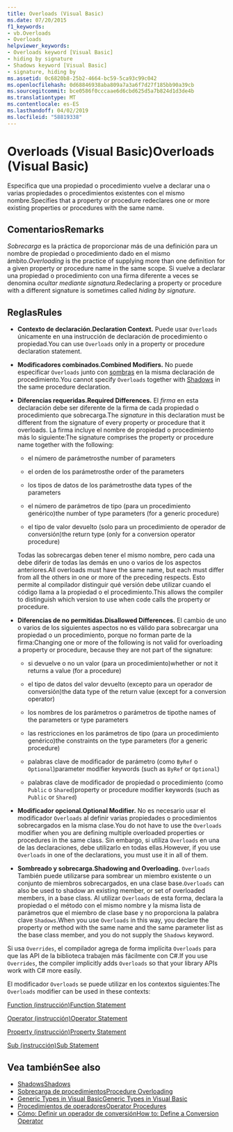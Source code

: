 ```yaml
---
title: Overloads (Visual Basic)
ms.date: 07/20/2015
f1_keywords:
- vb.Overloads
- Overloads
helpviewer_keywords:
- Overloads keyword [Visual Basic]
- hiding by signature
- Shadows keyword [Visual Basic]
- signature, hiding by
ms.assetid: 0c6820b8-25b2-4664-bc59-5ca93c99c042
ms.openlocfilehash: 0d68846938aba809a7a3a6f7d27f185bb90a39cb
ms.sourcegitcommit: bce0586f0cccaae6d6cbd625d5a7b824d1d3de4b
ms.translationtype: MT
ms.contentlocale: es-ES
ms.lasthandoff: 04/02/2019
ms.locfileid: "58819338"
---
```

# <a name="overloads-visual-basic"></a><span data-ttu-id="3cd81-102">Overloads (Visual Basic)</span><span class="sxs-lookup"><span data-stu-id="3cd81-102">Overloads (Visual Basic)</span></span>
<span data-ttu-id="3cd81-103">Especifica que una propiedad o procedimiento vuelve a declarar una o varias propiedades o procedimientos existentes con el mismo nombre.</span><span class="sxs-lookup"><span data-stu-id="3cd81-103">Specifies that a property or procedure redeclares one or more existing properties or procedures with the same name.</span></span>  
  
## <a name="remarks"></a><span data-ttu-id="3cd81-104">Comentarios</span><span class="sxs-lookup"><span data-stu-id="3cd81-104">Remarks</span></span>  
 <span data-ttu-id="3cd81-105">*Sobrecarga* es la práctica de proporcionar más de una definición para un nombre de propiedad o procedimiento dado en el mismo ámbito.</span><span class="sxs-lookup"><span data-stu-id="3cd81-105">*Overloading* is the practice of supplying more than one definition for a given property or procedure name in the same scope.</span></span> <span data-ttu-id="3cd81-106">Si vuelve a declarar una propiedad o procedimiento con una firma diferente a veces se denomina *ocultar mediante signatura*.</span><span class="sxs-lookup"><span data-stu-id="3cd81-106">Redeclaring a property or procedure with a different signature is sometimes called *hiding by signature*.</span></span>  
  
## <a name="rules"></a><span data-ttu-id="3cd81-107">Reglas</span><span class="sxs-lookup"><span data-stu-id="3cd81-107">Rules</span></span>  
  
-   <span data-ttu-id="3cd81-108">**Contexto de declaración.**</span><span class="sxs-lookup"><span data-stu-id="3cd81-108">**Declaration Context.**</span></span> <span data-ttu-id="3cd81-109">Puede usar `Overloads` únicamente en una instrucción de declaración de procedimiento o propiedad.</span><span class="sxs-lookup"><span data-stu-id="3cd81-109">You can use `Overloads` only in a property or procedure declaration statement.</span></span>  
  
-   <span data-ttu-id="3cd81-110">**Modificadores combinados.**</span><span class="sxs-lookup"><span data-stu-id="3cd81-110">**Combined Modifiers.**</span></span> <span data-ttu-id="3cd81-111">No puede especificar `Overloads` junto con [sombras](../../../visual-basic/language-reference/modifiers/shadows.md) en la misma declaración de procedimiento.</span><span class="sxs-lookup"><span data-stu-id="3cd81-111">You cannot specify `Overloads` together with [Shadows](../../../visual-basic/language-reference/modifiers/shadows.md) in the same procedure declaration.</span></span>  
  
-   <span data-ttu-id="3cd81-112">**Diferencias requeridas.**</span><span class="sxs-lookup"><span data-stu-id="3cd81-112">**Required Differences.**</span></span> <span data-ttu-id="3cd81-113">El *firma* en esta declaración debe ser diferente de la firma de cada propiedad o procedimiento que sobrecarga.</span><span class="sxs-lookup"><span data-stu-id="3cd81-113">The *signature* in this declaration must be different from the signature of every property or procedure that it overloads.</span></span> <span data-ttu-id="3cd81-114">La firma incluye el nombre de propiedad o procedimiento más lo siguiente:</span><span class="sxs-lookup"><span data-stu-id="3cd81-114">The signature comprises the property or procedure name together with the following:</span></span>  
  
    -   <span data-ttu-id="3cd81-115">el número de parámetros</span><span class="sxs-lookup"><span data-stu-id="3cd81-115">the number of parameters</span></span>  
  
    -   <span data-ttu-id="3cd81-116">el orden de los parámetros</span><span class="sxs-lookup"><span data-stu-id="3cd81-116">the order of the parameters</span></span>  
  
    -   <span data-ttu-id="3cd81-117">los tipos de datos de los parámetros</span><span class="sxs-lookup"><span data-stu-id="3cd81-117">the data types of the parameters</span></span>  
  
    -   <span data-ttu-id="3cd81-118">el número de parámetros de tipo (para un procedimiento genérico)</span><span class="sxs-lookup"><span data-stu-id="3cd81-118">the number of type parameters (for a generic procedure)</span></span>  
  
    -   <span data-ttu-id="3cd81-119">el tipo de valor devuelto (solo para un procedimiento de operador de conversión)</span><span class="sxs-lookup"><span data-stu-id="3cd81-119">the return type (only for a conversion operator procedure)</span></span>  
  
     <span data-ttu-id="3cd81-120">Todas las sobrecargas deben tener el mismo nombre, pero cada una debe diferir de todas las demás en uno o varios de los aspectos anteriores.</span><span class="sxs-lookup"><span data-stu-id="3cd81-120">All overloads must have the same name, but each must differ from all the others in one or more of the preceding respects.</span></span> <span data-ttu-id="3cd81-121">Esto permite al compilador distinguir qué versión debe utilizar cuando el código llama a la propiedad o el procedimiento.</span><span class="sxs-lookup"><span data-stu-id="3cd81-121">This allows the compiler to distinguish which version to use when code calls the property or procedure.</span></span>  
  
-   <span data-ttu-id="3cd81-122">**Diferencias de no permitidas.**</span><span class="sxs-lookup"><span data-stu-id="3cd81-122">**Disallowed Differences.**</span></span> <span data-ttu-id="3cd81-123">El cambio de uno o varios de los siguientes aspectos no es válido para sobrecargar una propiedad o un procedimiento, porque no forman parte de la firma:</span><span class="sxs-lookup"><span data-stu-id="3cd81-123">Changing one or more of the following is not valid for overloading a property or procedure, because they are not part of the signature:</span></span>  
  
    -   <span data-ttu-id="3cd81-124">si devuelve o no un valor (para un procedimiento)</span><span class="sxs-lookup"><span data-stu-id="3cd81-124">whether or not it returns a value (for a procedure)</span></span>  
  
    -   <span data-ttu-id="3cd81-125">el tipo de datos del valor devuelto (excepto para un operador de conversión)</span><span class="sxs-lookup"><span data-stu-id="3cd81-125">the data type of the return value (except for a conversion operator)</span></span>  
  
    -   <span data-ttu-id="3cd81-126">los nombres de los parámetros o parámetros de tipo</span><span class="sxs-lookup"><span data-stu-id="3cd81-126">the names of the parameters or type parameters</span></span>  
  
    -   <span data-ttu-id="3cd81-127">las restricciones en los parámetros de tipo (para un procedimiento genérico)</span><span class="sxs-lookup"><span data-stu-id="3cd81-127">the constraints on the type parameters (for a generic procedure)</span></span>  
  
    -   <span data-ttu-id="3cd81-128">palabras clave de modificador de parámetro (como `ByRef` o `Optional`)</span><span class="sxs-lookup"><span data-stu-id="3cd81-128">parameter modifier keywords (such as `ByRef` or `Optional`)</span></span>  
  
    -   <span data-ttu-id="3cd81-129">palabras clave de modificador de propiedad o procedimiento (como `Public` o `Shared`)</span><span class="sxs-lookup"><span data-stu-id="3cd81-129">property or procedure modifier keywords (such as `Public` or `Shared`)</span></span>  
  
-   <span data-ttu-id="3cd81-130">**Modificador opcional.**</span><span class="sxs-lookup"><span data-stu-id="3cd81-130">**Optional Modifier.**</span></span> <span data-ttu-id="3cd81-131">No es necesario usar el modificador `Overloads` al definir varias propiedades o procedimientos sobrecargados en la misma clase.</span><span class="sxs-lookup"><span data-stu-id="3cd81-131">You do not have to use the `Overloads` modifier when you are defining multiple overloaded properties or procedures in the same class.</span></span> <span data-ttu-id="3cd81-132">Sin embargo, si utiliza `Overloads` en una de las declaraciones, debe utilizarlo en todas ellas.</span><span class="sxs-lookup"><span data-stu-id="3cd81-132">However, if you use `Overloads` in one of the declarations, you must use it in all of them.</span></span>  
  
-   <span data-ttu-id="3cd81-133">**Sombreado y sobrecarga.**</span><span class="sxs-lookup"><span data-stu-id="3cd81-133">**Shadowing and Overloading.**</span></span> <span data-ttu-id="3cd81-134">`Overloads` También puede utilizarse para sombrear un miembro existente o un conjunto de miembros sobrecargados, en una clase base.</span><span class="sxs-lookup"><span data-stu-id="3cd81-134">`Overloads` can also be used to shadow an existing member, or set of overloaded members, in a base class.</span></span> <span data-ttu-id="3cd81-135">Al utilizar `Overloads` de esta forma, declara la propiedad o el método con el mismo nombre y la misma lista de parámetros que el miembro de clase base y no proporciona la palabra clave `Shadows`.</span><span class="sxs-lookup"><span data-stu-id="3cd81-135">When you use `Overloads` in this way, you declare the property or method with the same name and the same parameter list as the base class member, and you do not supply the `Shadows` keyword.</span></span>  
  
 <span data-ttu-id="3cd81-136">Si usa `Overrides`, el compilador agrega de forma implícita `Overloads` para que las API de la biblioteca trabajen más fácilmente con C#.</span><span class="sxs-lookup"><span data-stu-id="3cd81-136">If you use `Overrides`, the compiler implicitly adds `Overloads` so that your library APIs work with C# more easily.</span></span>  
  
 <span data-ttu-id="3cd81-137">El modificador `Overloads` se puede utilizar en los contextos siguientes:</span><span class="sxs-lookup"><span data-stu-id="3cd81-137">The `Overloads` modifier can be used in these contexts:</span></span>  
  
 [<span data-ttu-id="3cd81-138">Function (instrucción)</span><span class="sxs-lookup"><span data-stu-id="3cd81-138">Function Statement</span></span>](../../../visual-basic/language-reference/statements/function-statement.md)  
  
 [<span data-ttu-id="3cd81-139">Operator (instrucción)</span><span class="sxs-lookup"><span data-stu-id="3cd81-139">Operator Statement</span></span>](../../../visual-basic/language-reference/statements/operator-statement.md)  
  
 [<span data-ttu-id="3cd81-140">Property (instrucción)</span><span class="sxs-lookup"><span data-stu-id="3cd81-140">Property Statement</span></span>](../../../visual-basic/language-reference/statements/property-statement.md)  
  
 [<span data-ttu-id="3cd81-141">Sub (instrucción)</span><span class="sxs-lookup"><span data-stu-id="3cd81-141">Sub Statement</span></span>](../../../visual-basic/language-reference/statements/sub-statement.md)  
  
## <a name="see-also"></a><span data-ttu-id="3cd81-142">Vea también</span><span class="sxs-lookup"><span data-stu-id="3cd81-142">See also</span></span>

- [<span data-ttu-id="3cd81-143">Shadows</span><span class="sxs-lookup"><span data-stu-id="3cd81-143">Shadows</span></span>](../../../visual-basic/language-reference/modifiers/shadows.md)
- [<span data-ttu-id="3cd81-144">Sobrecarga de procedimientos</span><span class="sxs-lookup"><span data-stu-id="3cd81-144">Procedure Overloading</span></span>](../../../visual-basic/programming-guide/language-features/procedures/procedure-overloading.md)
- [<span data-ttu-id="3cd81-145">Generic Types in Visual Basic</span><span class="sxs-lookup"><span data-stu-id="3cd81-145">Generic Types in Visual Basic</span></span>](../../../visual-basic/programming-guide/language-features/data-types/generic-types.md)
- [<span data-ttu-id="3cd81-146">Procedimientos de operadores</span><span class="sxs-lookup"><span data-stu-id="3cd81-146">Operator Procedures</span></span>](../../../visual-basic/programming-guide/language-features/procedures/operator-procedures.md)
- [<span data-ttu-id="3cd81-147">Cómo: Definir un operador de conversión</span><span class="sxs-lookup"><span data-stu-id="3cd81-147">How to: Define a Conversion Operator</span></span>](../../../visual-basic/programming-guide/language-features/procedures/how-to-define-a-conversion-operator.md)
